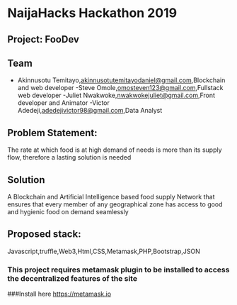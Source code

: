 # NaijaHacks Hackathon 2019

## Project: FooDev

## Team
- Akinnusotu Temitayo,akinnusotutemitayodaniel@gmail.com,Blockchain and web developer
-Steve Omole,omosteven123@gmail.com,Fullstack web developer
-Juliet Nwakwoke,nwakwokejuliet@gmail.com,Front developer and Animator
-Victor Adedeji,adedejivictor98@gmail.com,Data Analyst


## Problem Statement:

The rate at which food is at high demand of needs is more than its supply flow, therefore a lasting solution is needed

## Solution

A Blockchain and Artificial Intelligence based food supply Network that ensures that every member of any geographical zone has access to good and hygienic food on demand seamlessly

## Proposed stack: 
Javascript,truffle,Web3,Html,CSS,Metamask,PHP,Bootstrap,JSON

### This project requires metamask plugin to be installed to access the decentralized features of the site
###Install here https://metamask.io
